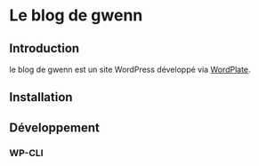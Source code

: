 # Le blog de gwenn

## Introduction

le blog de gwenn est un site WordPress développé via [WordPlate](https://github.com/wordplate/wordplate).

## Installation

## Développement

### WP-CLI
